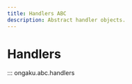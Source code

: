 ```yaml
---
title: Handlers ABC
description: Abstract handler objects.
---
```


# Handlers

::: ongaku.abc.handlers